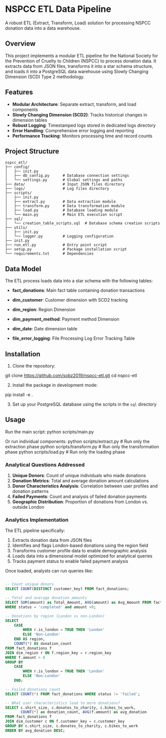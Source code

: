# NSPCC ETL Data Pipeline

A robust ETL (Extract, Transform, Load) solution for processing NSPCC donation data into a data warehouse.

## Overview

This project implements a modular ETL pipeline for the National Society for the Prevention of Cruelty to Children (NSPCC) to process donation data. It extracts data from JSON files, transforms it into a star schema structure, and loads it into a PostgreSQL data warehouse using Slowly Changing Dimension (SCD) Type 2 methodology.

## Features

- **Modular Architecture**: Separate extract, transform, and load components
- **Slowly Changing Dimension (SCD2)**: Tracks historical changes in dimension tables
- **Robust Logging**: Timestamped logs stored in dedicated logs directory
- **Error Handling**: Comprehensive error logging and reporting
- **Performance Tracking**: Monitors processing time and record counts

## Project Structure
```
nspcc_etl/
├── config/
│   ├── init.py
│   ├── db_config.py      # Database connection settings
│   └── settings.py       # Global settings and paths
├── data/                 # Input JSON files directory
├── logs/                 # Log files directory
├── scripts/
│   ├── init.py
│   ├── extract.py        # Data extraction module
│   ├── transform.py      # Data transformation module
│   ├── load.py           # Database loading module
│   └── main.py           # Main ETL execution script
├── sql/
│   └── creation_table_scripts.sql  # Database schema creation scripts
├── utils/
│   ├── init.py
│   └── logger.py         # Logging configuration
├── init.py
├── run_etl.py            # Entry point script
├── setup.py              # Package installation script
└── requirements.txt      # Dependencies
```


## Data Model

The ETL process loads data into a star schema with the following tables:

- **fact_donations**: Main fact table containing donation transactions
- **dim_customer**: Customer dimension with SCD2 tracking
- **dim_region**: Region Dimension
- **dim_payment_method**: Payment method Dimension
- **dim_date**: Date dimension table

 - **file_error_logging**: File Processing Log Error Tracking Table

## Installation

1. Clone the repository:

git clone https://github.com/sobz2019/nspcc-etl.git
cd nspcc-etl

2. Install the package in development mode:

pip install -e .

3. Set up your PostgreSQL database using the scripts in the `sql` directory

## Usage

Run the main script:
python scripts/main.py

Or run individual components:
python scripts/extract.py  # Run only the extraction phase
python scripts/transform.py  # Run only the transformation phase
python scripts/load.py  # Run only the loading phase



### Analytical Questions Addressed

1. **Unique Donors**: Count of unique individuals who made donations
2. **Donation Metrics**: Total and average donation amount calculations
3. **Donor Characteristics Analysis**: Correlation between user profiles and donation patterns
4. **Failed Payments**: Count and analysis of failed donation payments
5. **Geographic Distribution**: Proportion of donations from London vs. outside London

### Analytics Implementation

The ETL pipeline specifically:

1. Extracts donation data from JSON files
2. Identifies and flags London-based donations using the region field
3. Transforms customer profile data to enable demographic analysis
4. Loads data into a dimensional model optimized for analytical queries
5. Tracks payment status to enable failed payment analysis

Once loaded, analysts can run queries like:

```sql

-- Count unique donors
SELECT COUNT(DISTINCT customer_key) FROM fact_donations;

-- Total and average donation amounts
SELECT SUM(amount) as Total_Amount, AVG(amount) as Avg_Amount FROM fact_donations 
WHERE status = 'completed' and amount >0;

-- Donations by region (London vs non-London)
SELECT 
    CASE 
        WHEN r.is_london = TRUE THEN 'London'
        ELSE 'Non-London'
    END AS region,
    COUNT(*) AS donation_count
FROM fact_donations f
JOIN dim_region r ON f.region_key = r.region_key
WHERE f.amount > 0
GROUP BY 
    CASE 
        WHEN r.is_london = TRUE THEN 'London'
        ELSE 'Non-London'
    END;

-- Failed donations count
SELECT COUNT(*) FROM fact_donations WHERE status != 'failed';

-- What user characteristics lead to more donations? 
SELECT c.shirt_size, c.donates_to_charity, c.bikes_to_work,
       COUNT(*) as donation_count, AVG(f.amount) as avg_donation
FROM fact_donations f
JOIN dim_customer c ON f.customer_key = c.customer_key
GROUP BY c.shirt_size, c.donates_to_charity, c.bikes_to_work
ORDER BY avg_donation DESC;